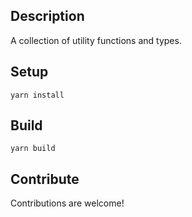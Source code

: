 ## Description

A collection of utility functions and types.

## Setup

`yarn install`

## Build

`yarn build`

## Contribute

Contributions are welcome!